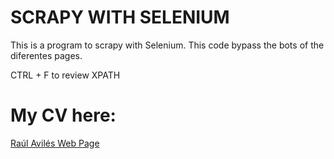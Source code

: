 # SCRAPY WITH SELENIUM
This is a program to scrapy with Selenium.
This code bypass the bots of the diferentes pages.

CTRL + F to review XPATH

# My CV here:
 [Raúl Avilés Web Page](https://raulaviles.netlify.app/)

 